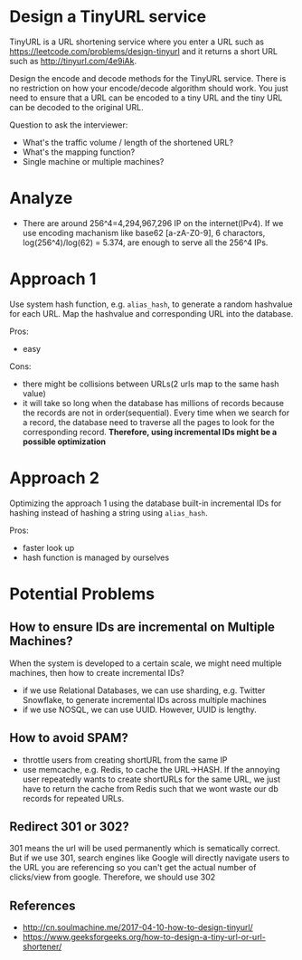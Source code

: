 Design a TinyURL service
===
TinyURL is a URL shortening service where you enter a URL such as https://leetcode.com/problems/design-tinyurl and it returns a short URL such as http://tinyurl.com/4e9iAk.

Design the encode and decode methods for the TinyURL service. There is no restriction on how your encode/decode algorithm should work. You just need to ensure that a URL can be encoded to a tiny URL and the tiny URL can be decoded to the original URL.

Question to ask the interviewer:
- What's the traffic volume / length of the shortened URL?
- What's the mapping function?
- Single machine or multiple machines?

Analyze
===
- There are around 256^4=4,294,967,296 IP on the internet(IPv4). If we use encoding machanism like base62 [a-zA-Z0-9], 6 charactors, log(256^4)/log(62) = 5.374, are enough to serve all the 256^4 IPs.

Approach 1
===
Use system hash function, e.g. `alias_hash`, to generate a random hashvalue for each URL. Map the hashvalue and corresponding URL into the database.

Pros:
- easy

Cons:
- there might be collisions between URLs(2 urls map to the same hash value)
- it will take so long when the database has millions of records because the records are not in order(sequential). Every time when we search for a record, the database need to traverse all the pages to look for the corresponding record. **Therefore, using incremental IDs might be a possible optimization**

Approach 2
===
Optimizing the approach 1 using the database built-in incremental IDs for hashing instead of hashing a string using `alias_hash`.

Pros:
- faster look up
- hash function is managed by ourselves

Potential Problems
===

How to ensure IDs are incremental on Multiple Machines?
---
When the system is developed to a certain scale, we might need multiple machines, then how to create incremental IDs?
  - if we use Relational Databases, we can use sharding, e.g. Twitter Snowflake, to generate incremental IDs across multiple machines
  - if we use NOSQL, we can use UUID. However, UUID is lengthy.

How to avoid SPAM?
---
- throttle users from creating shortURL from the same IP
- use memcache, e.g. Redis, to cache the URL->HASH. If the annoying user repeatedly wants to create shortURLs for the same URL, we just have to return the cache from Redis such that we wont waste our db records for repeated URLs.

Redirect 301 or 302?
---
301 means the url will be used permanently which is sematically correct. But if we use 301, search engines like Google will directly navigate users to the URL you are referencing so you can't get the actual number of clicks/view from google. Therefore, we should use 302

References
---
- http://cn.soulmachine.me/2017-04-10-how-to-design-tinyurl/
- https://www.geeksforgeeks.org/how-to-design-a-tiny-url-or-url-shortener/